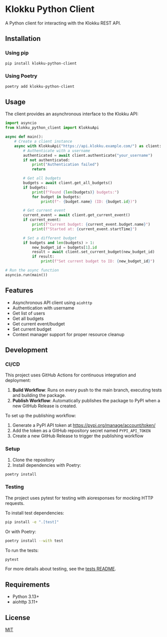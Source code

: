 # Klokku Python Client

A Python client for interacting with the Klokku REST API.

## Installation

### Using pip

```bash
pip install klokku-python-client
```

### Using Poetry

```bash
poetry add klokku-python-client
```

## Usage

The client provides an asynchronous interface to the Klokku API:

```python
import asyncio
from klokku_python_client import KlokkuApi

async def main():
    # Create a client instance
    async with KlokkuApi("https://api.klokku.example.com/") as client:
        # Authenticate with a username
        authenticated = await client.authenticate("your_username")
        if not authenticated:
            print("Authentication failed")
            return

        # Get all budgets
        budgets = await client.get_all_budgets()
        if budgets:
            print(f"Found {len(budgets)} budgets:")
            for budget in budgets:
                print(f"- {budget.name} (ID: {budget.id})")

        # Get current event
        current_event = await client.get_current_event()
        if current_event:
            print(f"Current budget: {current_event.budget.name}")
            print(f"Started at: {current_event.startTime}")

        # Set a different budget
        if budgets and len(budgets) > 1:
            new_budget_id = budgets[1].id
            result = await client.set_current_budget(new_budget_id)
            if result:
                print(f"Set current budget to ID: {new_budget_id}")

# Run the async function
asyncio.run(main())
```

## Features

- Asynchronous API client using `aiohttp`
- Authentication with username
- Get list of users
- Get all budgets
- Get current event/budget
- Set current budget
- Context manager support for proper resource cleanup

## Development

### CI/CD

This project uses GitHub Actions for continuous integration and deployment:

1. **Build Workflow**: Runs on every push to the main branch, executing tests and building the package.
2. **Publish Workflow**: Automatically publishes the package to PyPI when a new GitHub Release is created.

To set up the publishing workflow:

1. Generate a PyPI API token at https://pypi.org/manage/account/token/
2. Add the token as a GitHub repository secret named `PYPI_API_TOKEN`
3. Create a new GitHub Release to trigger the publishing workflow

### Setup

1. Clone the repository
2. Install dependencies with Poetry:

```bash
poetry install
```

### Testing

The project uses pytest for testing with aioresponses for mocking HTTP requests.

To install test dependencies:

```bash
pip install -e ".[test]"
```

Or with Poetry:

```bash
poetry install --with test
```

To run the tests:

```bash
pytest
```

For more details about testing, see the [tests README](tests/README.md).

## Requirements

- Python 3.13+
- aiohttp 3.11+

## License

[MIT](LICENSE)
